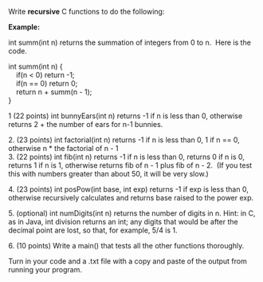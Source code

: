 <div class="description user_content enhanced" data-resource-type="assignment.body" data-resource-id="1746373"><p>Write <strong>recursive</strong> C functions to do the following:</p>
<p><strong>Example:</strong></p>
<p>int summ(int n) returns the summation of integers from 0 to n.&nbsp; Here is the code.</p>
<p>int summ(int n) {<br>&nbsp; &nbsp; if(n &lt; 0) return -1;<br>&nbsp; &nbsp; if(n == 0) return 0;<br>&nbsp; &nbsp; return n + summ(n - 1);<br>}</p>
<p>1 (22 points) int bunnyEars(int n) returns -1 if n is less than 0, otherwise returns 2 + the number of ears for n-1 bunnies.</p>
<p>2. (23 points) int factorial(int n) returns -1 if n is less than 0, 1 if n == 0, otherwise n * the factorial of n - 1<br>3. (22 points) int fib(int n) returns -1 if n is less than 0, returns 0 if n is 0, returns 1 if n is 1, otherwise returns fib of n - 1 plus fib of n - 2.&nbsp; (If you test this with numbers greater than about 50, it will be very slow.)</p>
<p>4. (23 points) int posPow(int base, int exp) returns -1 if exp is less than 0, otherwise recursively calculates and returns base raised to the power exp.</p>
<p>5. (optional) int numDigits(int n) returns the number of digits in n. Hint: in C, as in Java, int division returns an int; any digits that would be after the decimal point are lost, so that, for example, 5/4 is 1.</p>
<p>6. (10 points) Write a main() that tests all the other functions thoroughly.</p>
<p>Turn in your code and a .txt file with a copy and paste of the output from running your program.</p>
<p>&nbsp;</p></div>
